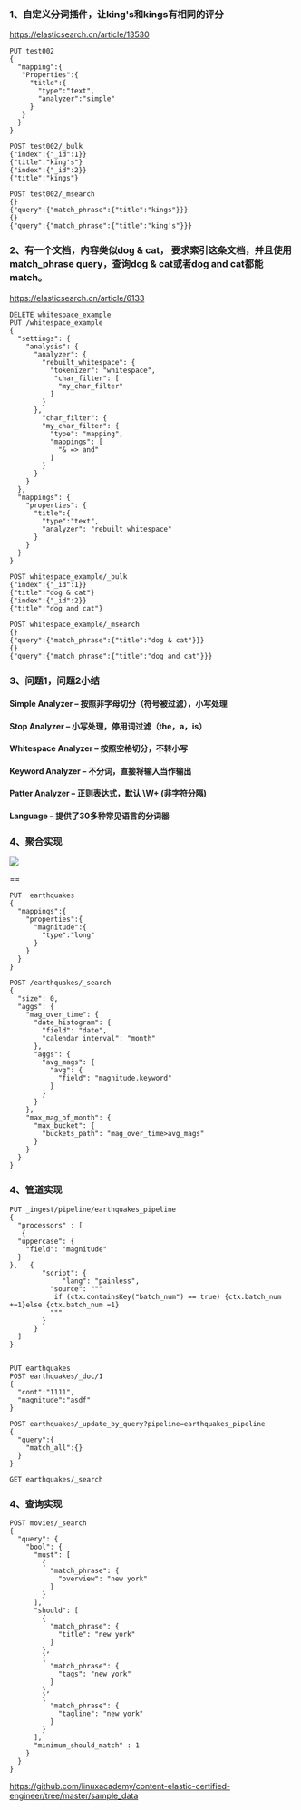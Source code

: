 ### 1、自定义分词插件，让king's和kings有相同的评分
https://elasticsearch.cn/article/13530

```
PUT test002
{
  "mapping":{
   "Properties":{
     "title":{
       "type":"text",
       "analyzer":"simple"
     }
   }   
  }
}

POST test002/_bulk
{"index":{"_id":1}}
{"title":"king's"}
{"index":{"_id":2}}
{"title":"kings"}

POST test002/_msearch
{}
{"query":{"match_phrase":{"title":"kings"}}}
{}
{"query":{"match_phrase":{"title":"king's"}}}
```

### 2、有一个文档，内容类似dog & cat， 要求索引这条文档，并且使用match_phrase query，查询dog & cat或者dog and cat都能match。

https://elasticsearch.cn/article/6133

```
DELETE whitespace_example
PUT /whitespace_example
{
  "settings": {
    "analysis": {
      "analyzer": {
        "rebuilt_whitespace": {
          "tokenizer": "whitespace",
           "char_filter": [
            "my_char_filter"
          ]
        }
      },
        "char_filter": {
        "my_char_filter": {
          "type": "mapping",
          "mappings": [
            "& => and"
          ]
        }
      }
    }
  },
  "mappings": {
    "properties": {
      "title":{
        "type":"text",
        "analyzer": "rebuilt_whitespace"
      }
    }
  }
}

POST whitespace_example/_bulk
{"index":{"_id":1}}
{"title":"dog & cat"}
{"index":{"_id":2}}
{"title":"dog and cat"}

POST whitespace_example/_msearch
{}
{"query":{"match_phrase":{"title":"dog & cat"}}}
{}
{"query":{"match_phrase":{"title":"dog and cat"}}}
```
### 3、问题1，问题2小结
#### Simple Analyzer – 按照非字母切分（符号被过滤），小写处理
#### Stop Analyzer – 小写处理，停用词过滤（the，a，is）
#### Whitespace Analyzer – 按照空格切分，不转小写
#### Keyword Analyzer – 不分词，直接将输入当作输出
#### Patter Analyzer – 正则表达式，默认 \W+ (非字符分隔)
#### Language – 提供了30多种常见语言的分词器


### 4、聚合实现

![](https://github.com/mingyitianxia/elastic-certified-engineer/blob/master/review-practice/imgs/agg_zhenti.png)

==
```
PUT  earthquakes
{
  "mappings":{
    "properties":{
      "magnitude":{
        "type":"long"
      }
    }
  }
}

POST /earthquakes/_search
{
  "size": 0,
  "aggs": {
    "mag_over_time": {
      "date_histogram": {
        "field": "date",
        "calendar_interval": "month"
      },
      "aggs": {
        "avg_mags": {
          "avg": {
            "field": "magnitude.keyword"
          }
        }
      }
    },
    "max_mag_of_month": {
      "max_bucket": {
        "buckets_path": "mag_over_time>avg_mags"
      }
    }
  }
}
```

### 4、管道实现
```
PUT _ingest/pipeline/earthquakes_pipeline
{
  "processors" : [
   {
  "uppercase": {
    "field": "magnitude"
  }
},   {
        "script": {
             "lang": "painless",
          "source": """
           if (ctx.containsKey("batch_num") == true) {ctx.batch_num +=1}else {ctx.batch_num =1}
          """
        }
      }
  ]
}


PUT earthquakes
POST earthquakes/_doc/1
{
  "cont":"1111",
  "magnitude":"asdf"
}

POST earthquakes/_update_by_query?pipeline=earthquakes_pipeline
{
  "query":{
    "match_all":{}
  }
}

GET earthquakes/_search
```

### 4、查询实现
```
POST movies/_search
{
  "query": {
    "bool": {
      "must": [
        {
          "match_phrase": {
            "overview": "new york"
          }
        }
      ],
      "should": [
        {
          "match_phrase": {
            "title": "new york"
          }
        },
        {
          "match_phrase": {
            "tags": "new york"
          }
        },
        {
          "match_phrase": {
            "tagline": "new york"
          }
        }
      ],
      "minimum_should_match" : 1
    }
  }
}
```
https://github.com/linuxacademy/content-elastic-certified-engineer/tree/master/sample_data
